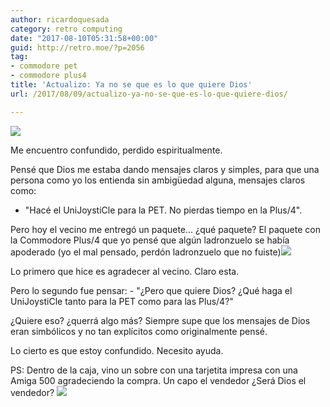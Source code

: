 ```yaml
---
author: ricardoquesada
category: retro computing
date: "2017-08-10T05:31:58+00:00"
guid: http://retro.moe/?p=2056
tag:
- commodore pet
- commodore plus4
title: 'Actualizo: Ya no se que es lo que quiere Dios'
url: /2017/08/09/actualizo-ya-no-se-que-es-lo-que-quiere-dios/

---
```


![](https://lh3.googleusercontent.com/WUQq8rJkjiruulX_wJ6J30pI38MIjJRq-jAbGV-FmfXG4F1dPxWc0iBYV_DdtIyq4ZCT7nhsNsIoTq_x_lyyDzsaYKMCAO1Vox3mUS7RkYR4D60w4-uOhW_lDxLA_zUxTxcLgVp6Ie4=-no)

Me encuentro confundido, perdido espiritualmente.

Pensé que Dios me estaba dando mensajes claros y simples, para que una persona
como yo los entienda sin ambigüedad alguna, mensajes claros como:

- "Hacé el UniJoystiCle para la PET. No pierdas tiempo en la Plus/4".

Pero hoy el vecino me entregó un paquete... ¿qué paquete?
El paquete con la Commodore Plus/4 que yo pensé que algún ladronzuelo se había
apoderado (yo el mal pensado, perdón ladronzuelo que no
fuiste)![](https://lh3.googleusercontent.com/I0T74yPJ2HtMZTTBebMNDOkjysZfmYjGFVR9Seq2sKtJE5P-8FwEyonD1ohIpneI5cz2DMlaa4lCDdQYqpkqm9U9vG7EaCUMEDCTZiIcLXZyDtTYvwQ8j3x22DpUerDXumw6g-k_nCk=-no)

Lo primero que hice es agradecer al vecino. Claro esta.

Pero lo segundo fue pensar:
\- "¿Pero que quiere Dios? ¿Qué haga el UniJoystiCle tanto para la PET como para
las Plus/4?"

¿Quiere eso? ¿querrá algo más? Siempre supe que los mensajes de Dios eran
simbólicos y no tan explícitos como originalmente pensé.

Lo cierto es que estoy confundido. Necesito ayuda.

PS: Dentro de la caja, vino un sobre con una tarjetita impresa con una Amiga 500
agradeciendo la compra. Un capo el vendedor ¿Será Dios el vendedor?
![](https://lh3.googleusercontent.com/W5tfYe4X9C2cH3jXFc2eBzM34-0f3wl7GWxwLXtzFckevuZOgK2-N4MWTpgm6WxxIEQSzflBnpSZfLSRA5FNYMa9hZNDpxkEaESbGOc6Yq6-Hcc8uzQXP8t91vzHb5BFcq2JuGOP8xU=-no)
